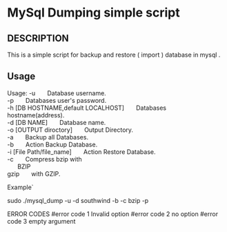# MySql Dumping simple script
## DESCRIPTION
This is a simple script for backup and restore ( import ) database in mysql .<br>

## Usage
Usage: -u &nbsp;&nbsp;&nbsp;&nbsp;&nbsp; Database username.<br> -p &nbsp;&nbsp;&nbsp;&nbsp;&nbsp; Databases user's password.<br> -h [DB HOSTNAME,default LOCALHOST] &nbsp;&nbsp;&nbsp;&nbsp;&nbsp; Databases hostname(address).<br> -d [DB NAME] &nbsp;&nbsp;&nbsp;&nbsp;&nbsp; Database name.<br> -o [OUTPUT diroctory] &nbsp;&nbsp;&nbsp;&nbsp;&nbsp; Output Directory.<br> -a &nbsp;&nbsp;&nbsp;&nbsp;&nbsp; Backup all Databases.<br>
-b &nbsp;&nbsp;&nbsp;&nbsp;&nbsp; Action Backup Database.<br> -i [File Path/file_name] &nbsp;&nbsp;&nbsp;&nbsp;&nbsp; Action Restore Database.<br> -c &nbsp;&nbsp;&nbsp;&nbsp;&nbsp; Compress bzip with <br> &nbsp;&nbsp;&nbsp;&nbsp;&nbsp; BZIP <br> gzip &nbsp;&nbsp;&nbsp;&nbsp;&nbsp; with GZIP.<br>

Example`

sudo ./mysql_dump -u -d southwind -b -c bzip -p

ERROR CODES #error code 1 Invalid option #error code 2 no option #error code 3 empty argument
